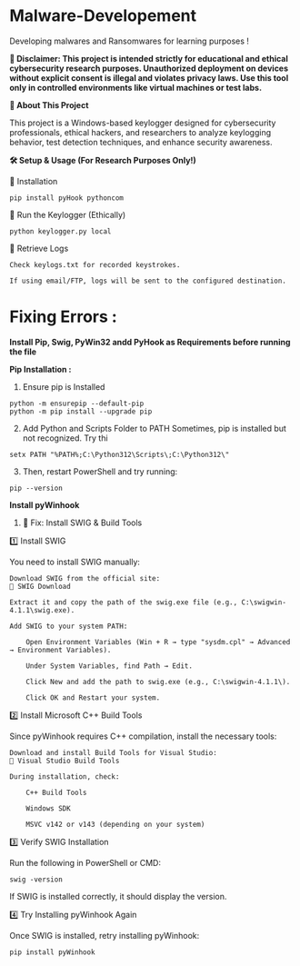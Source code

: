 # Malware-Developement
Developing malwares and Ransomwares for learning purposes !

**🚨 Disclaimer: This project is intended strictly for educational and ethical cybersecurity research purposes. Unauthorized deployment on devices without explicit consent is illegal and violates privacy laws. Use this tool only in controlled environments like virtual machines or test labs.**

 **📌 About This Project**

This project is a Windows-based keylogger designed for cybersecurity professionals, ethical hackers, and researchers to analyze keylogging behavior, test detection techniques, and enhance security awareness.

**🛠️ Setup & Usage (For Research Purposes Only!)**

🔹 Installation

```
pip install pyHook pythoncom
```

🔹 Run the Keylogger (Ethically)
```
python keylogger.py local
```
🔹 Retrieve Logs

    Check keylogs.txt for recorded keystrokes.

    If using email/FTP, logs will be sent to the configured destination.
    
# Fixing Errors :

**Install Pip, Swig, PyWin32 andd PyHook as Requirements before running the file**

**Pip Installation  :**

1) Ensure pip is Installed
```
python -m ensurepip --default-pip
python -m pip install --upgrade pip
```
2) Add Python and Scripts Folder to PATH
Sometimes, pip is installed but not recognized. Try thi
```
setx PATH "%PATH%;C:\Python312\Scripts\;C:\Python312\"

```
3) Then, restart PowerShell and try running:
```
pip --version 
```
**Install pyWinhook**

1) 🔧 Fix: Install SWIG & Build Tools

1️⃣ Install SWIG

You need to install SWIG manually:

    Download SWIG from the official site:
    🔗 SWIG Download

    Extract it and copy the path of the swig.exe file (e.g., C:\swigwin-4.1.1\swig.exe).

    Add SWIG to your system PATH:

        Open Environment Variables (Win + R → type "sysdm.cpl" → Advanced → Environment Variables).

        Under System Variables, find Path → Edit.

        Click New and add the path to swig.exe (e.g., C:\swigwin-4.1.1\).

        Click OK and Restart your system.

2️⃣ Install Microsoft C++ Build Tools

Since pyWinhook requires C++ compilation, install the necessary tools:

    Download and install Build Tools for Visual Studio:
    🔗 Visual Studio Build Tools

    During installation, check:

        C++ Build Tools

        Windows SDK

        MSVC v142 or v143 (depending on your system)

3️⃣ Verify SWIG Installation

Run the following in PowerShell or CMD:

```
swig -version
```

If SWIG is installed correctly, it should display the version.


4️⃣ Try Installing pyWinhook Again

Once SWIG is installed, retry installing pyWinhook:
```
pip install pyWinhook
```
